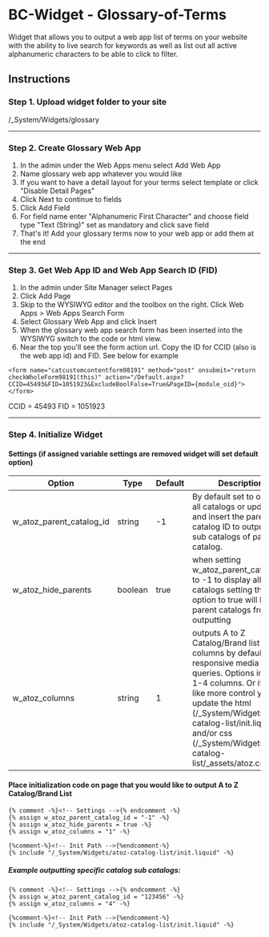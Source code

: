 # BC-Widget - Glossary-of-Terms
Widget that allows you to output a web app list of terms on your website with the ability to live search for keywords as well as list out all active alphanumeric characters to be able to click to filter.

## Instructions

### Step 1. Upload widget folder to your site 
/_System/Widgets/glossary

----------

### Step 2. Create Glossary Web App

 1. In the admin under the Web Apps menu select Add Web App
 2. Name glossary web app whatever you would like
 3. If you want to have a detail layout for your terms select template or click "Disable Detail Pages"
 4. Click Next to continue to fields
 5. Click Add Field
 6. For field name enter "Alphanumeric First Character" and choose field type "Text (String)" set as mandatory and click save field
 7. That's it! Add your glossary terms now to your web app or add them at the end

----------

### Step 3. Get Web App ID and Web App Search ID (FID)

 1. In the admin under Site Manager select Pages
 2. Click Add Page
 3. Skip to the WYSIWYG editor and the toolbox on the right. Click Web Apps > Web Apps Search Form
 4. Select Glossary Web App and click Insert
 5. When the glossary web app search form has been inserted into the WYSIWYG switch to the code or html view.
 6. Near the top you'll see the form action url. Copy the ID for CCID (also is the web app id) and FID. See below for example

`<form name="catcustomcontentform98191" method="post" onsubmit="return checkWholeForm98191(this)" action="/Default.aspx?CCID=45493&FID=1051923&ExcludeBoolFalse=True&PageID={module_oid}"></form>`

CCID = 45493
FID = 1051923

----------

### Step 4. Initialize Widget


#### Settings (if assigned variable settings are removed widget will set default option)

Option | Type | Default | Description
------ | ---- | ------- | -----------
w_atoz_parent_catalog_id|string|-1| By default set to output all catalogs or update and insert the parent catalog ID to output all sub catalogs of parent catalog.
w_atoz_hide_parents|boolean|true|when setting w_atoz_parent_catalog_id to -1 to display all catalogs setting this option to true will hide parent catalogs from outputting
w_atoz_columns|string|1|outputs A to Z Catalog/Brand list in 4 columns by defaults with responsive media queries. Options include 1-4 columns. Or if you'd like more control you can update the html (/_System/Widgets/atoz-catalog-list/init.liquid) and/or css (/_System/Widgets/atoz-catalog-list/_assets/atoz.css)

#### Place initialization code on page that you would like to output A to Z Catalog/Brand List

```
{% comment -%}<!-- Settings -->{% endcomment -%}
{% assign w_atoz_parent_catalog_id = "-1" -%}
{% assign w_atoz_hide_parents = true -%}  
{% assign w_atoz_columns = "1" -%} 

{%comment-%}<!-- Init Path -->{%endcomment-%}
{% include "/_System/Widgets/atoz-catalog-list/init.liquid" -%} 
```

##### **Example outputting specific catalog sub catalogs:**

```
{% comment -%}<!-- Settings -->{% endcomment -%}
{% assign w_atoz_parent_catalog_id = "123456" -%} 
{% assign w_atoz_columns = "4" -%} 

{%comment-%}<!-- Init Path -->{%endcomment-%}
{% include "/_System/Widgets/atoz-catalog-list/init.liquid" -%} 
```

